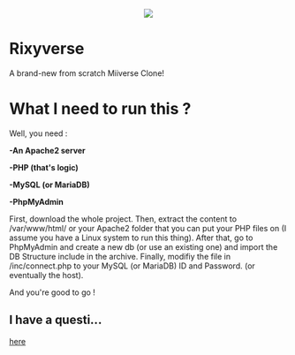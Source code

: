 <p align="center"><img src="https://i.imgur.com/15iUc2N.png"></img></p>


# Rixyverse
A brand-new from scratch Miiverse Clone!

# What I need to run this ?

Well, you need :

**-An Apache2 server**

**-PHP (that's logic)**

**-MySQL (or MariaDB)**

**-PhpMyAdmin**

First, download the whole project. Then, extract the content to /var/www/html/ or your Apache2 folder that you can put your PHP files on (I assume you have a Linux system to run this thing). After that, go to PhpMyAdmin and create a new db (or use an existing one) and import the DB Structure include in the archive. Finally, modifiy the file in /inc/connect.php to your MySQL (or MariaDB) ID and Password. (or eventually the host).

And you're good to go !

## I have a questi...
<a href="https://github.com/Rixyverse/Rixyverse-FAQ">here</a>
